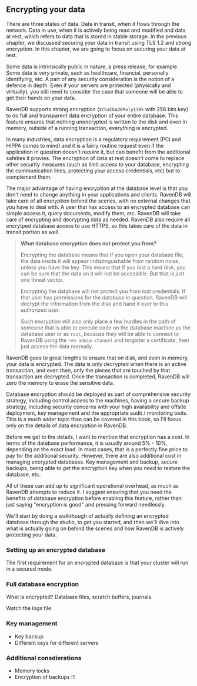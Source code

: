 
## Encrypting your data

There are three states of data. Data in transit, when it flows through the network. Data in use, when it is actively being
read and modified and data at rest, which refers to data that is stored in stable storage. In the previous chapter, we discussed
securing your data in transit using TLS 1.2 and strong encryption. In this chapter, we are going to focus on securing your data
at rest. 

Some data is intrinsically public in nature, a press release, for example. Some data is _very_ private, such as healthcare, 
financial, personally identifying, etc. A part of any security consideration is the notion of a defence in depth. Even if your
servers are protected (physically and virtually), you still need to consider the case that someone will be able to get their
hands on your data.

RavenDB supports strong encryption (`XChaCha20Poly1305` with 256 bits key) to do full and transparent data encryption of your
entire database. This feature ensures that nothing unencrypted is written to the disk and even in memory, outside of a running
transaction, everything is encrypted. 

In many industries, data encryption is a regulatory requirement (PCI and HIPPA comes to mind) and it is a fairly routine 
request even if the application in question doesn't _require_ it, but can benefit from the additional safeties it provies. 
The encryption of data at rest doesn't come to replace other security measures (such as limit access to your database, encrypting
the communication lines, protecting your access credentials, etc) but to complement them. 

The major advantage of having encryption at the database level is that you don't need to change anything in your applications 
and clients. RavenDB will take care of all encryption behind the scenes, with no external changes that you have to deal with. 
A user that has access to an encrypted database can simple access it, query documents, modify them, etc. RavenDB will take 
care of encrypting and decrypting data as needed. RavenDB also require all encrytped database access to use HTTPS, so this takes
care of the data in transit portion as well. 

> **What database encryption does _not_ protect you from?**
> 
> Encrypting the database means that if you open your database file, the data inside it will appear indistinguishable from random
> noise, unless you have the key. This means that if you lost a hard disk, you can be sure that the data on it will not be accessible.
> But that is just one threat vector.
>
> Encrypting the database will not protect you from lost credentials. If that user has permissions for the
> database in question, RavenDB will decrypt the information from the disk and hand it over to this authorized user.
> 
> Such encryption will also only place a few hurdles in the path of someone that is able to execute code on the database machine
> as the database user or as `root`, because they will be able to connect to RavenDB using the `rvn admin-channel` and rergister
> a certificate, then just access the data normally. 

RavenDB goes to great lengths to ensure that on disk, and even in memory, your data is encrypted. The data is only decrypted when
there is an active transaction, and even then, only the pieces that are touched by that transaction are decrypted. Once the 
transaction is completed, RavenDB will zero the memory to erase the sensitive data. 

Database encryption should be deployed as part of comprehensive security strategy, including control access to the machines, 
having a secure backup strategy, including security concerns with your high availability and offsite deployment, key management
and the appropriate audit / monitoring tools. This is a much wider topic than can be covered in this book, so I'll focus only
on the details of data encryption in RavenDB.

Before we get to the details, I want to mention that encryption has a cost. In terms of the database performance, it is usually
around 5% - 10%, depending on the exact load. In most cases, that is a perfectly fine price to pay for the additional security.
However, there are also additional cost in managing encrypted databases. Key management and backup, secure backups, being able 
to _get_ the encryption key when you need to restore the database, etc. 

All of these can add up to significant operational overhead, as much as RavenDB attempts to reduce it. I suggest ensuring  that
you need the benefits of database encryption before enabling this feature, rather than just saying "encryption is good" and 
pressing forward needlessly. 

We'll start by doing a walkthough of actually defining an encrypted database through the studio, to get you started, and then
we'll dive into what is actually going on behind the scenes and how RavenDB is actively protecting your data.

### Setting up an encrypted database

The first requirement for an encrypted database is that your cluster will run in a secured mode. 


### Full database encryption

What is encrypted? Database files, scratch buffers, journals.


Watch the logs file. 

### Key management

* Key backup
* Different keys for different servers


### Additional consdierations

* Memory locks
* Encryption of backups !!!